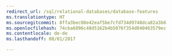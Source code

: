 ```yaml
--- 
redirect_url: /sql/relational-databases/database-features
ms.translationtype: HT
ms.sourcegitcommit: 8ffa3bec08e42eaf5be7cfd734d9748dca82a3b6
ms.openlocfilehash: 74cba6896c48d5162b4b5076f354d040463579ec
ms.contentlocale: de-de
ms.lasthandoff: 08/01/2017

--- 
```



